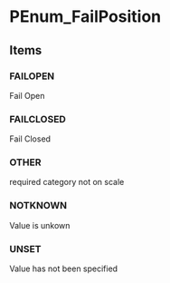 # PEnum_FailPosition
<!-- end of short definition -->

## Items

### FAILOPEN
Fail Open

### FAILCLOSED
Fail Closed

### OTHER
required category not on scale

### NOTKNOWN
Value is unkown

### UNSET
Value has not been specified
